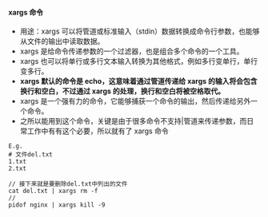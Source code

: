 #### xargs 命令
* 用途：xargs 可以将管道或标准输入（stdin）数据转换成命令行参数，也能够从文件的输出中读取数据。
* xargs 是给命令传递参数的一个过滤器，也是组合多个命令的一个工具。
* xargs 也可以将单行或多行文本输入转换为其他格式，例如多行变单行，单行变多行。
* **xargs 默认的命令是 echo，这意味着通过管道传递给 xargs 的输入将会包含换行和空白，不过通过 xargs 的处理，换行和空白将被空格取代。**
* xargs 是一个强有力的命令，它能够捕获一个命令的输出，然后传递给另外一个命令。
* 之所以能用到这个命令，关键是由于很多命令不支持|管道来传递参数，而日常工作中有有这个必要，所以就有了 xargs 命令
```
E.g.
# 文件del.txt
1.txt
2.txt

// 接下来就是要删除del.txt中列出的文件
cat del.txt | xargs rm -f
// 
pidof nginx | xargs kill -9
```
